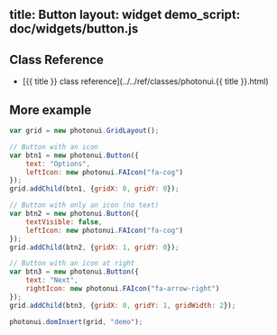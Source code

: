 title: Button
layout: widget
demo_script: doc/widgets/button.js
---

## Class Reference

* [{{ title }} class reference](../../ref/classes/photonui.{{ title }}.html)


## More example

```javascript
var grid = new photonui.GridLayout();

// Button with an icon
var btn1 = new photonui.Button({
    text: "Options",
    leftIcon: new photonui.FAIcon("fa-cog")
});
grid.addChild(btn1, {gridX: 0, gridY: 0});

// Button with only an icon (no text)
var btn2 = new photonui.Button({
    textVisible: false,
    leftIcon: new photonui.FAIcon("fa-cog")
});
grid.addChild(btn2, {gridX: 1, gridY: 0});

// Button with an icon at right
var btn3 = new photonui.Button({
    text: "Next",
    rightIcon: new photonui.FAIcon("fa-arrow-right")
});
grid.addChild(btn3, {gridX: 0, gridY: 1, gridWidth: 2});

photonui.domInsert(grid, "demo");
```


